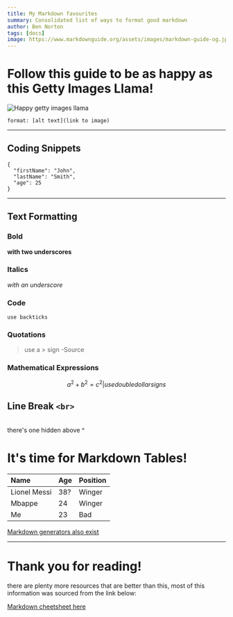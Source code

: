 ```yaml
---
title: My Markdown favourites
summary: Consolidated list of ways to format good markdown
author: Ben Norton
tags: [docs]
image: https://www.markdownguide.org/assets/images/markdown-guide-og.jpg
---
```

# Follow this guide to be as happy as this Getty Images Llama!

![Happy getty images llama](https://media.gettyimages.com/id/154948449/photo/white-llama-in-argentina-south-america-salta-province.jpg?s=612x612&w=gi&k=20&c=bhgUzBshhHHup0mRK3uylgNQqdhEIqk-aLy4Wjzq_R0=)

```
format: [alt text](link to image)
```
---

## Coding Snippets

```
{
  "firstName": "John",  
  "lastName": "Smith",  
  "age": 25
}
```

---

## Text Formatting

### Bold

__with two underscores__


### Italics

_with an underscore_

### Code

```
use backticks
```

### Quotations

> use a > sign -Source

### Mathematical Expressions

$$a^2 + b^2 = c^2 | use double dollarsigns$$

## Line Break ``<br>``

<br>
there's one hidden above ^

# It's time for Markdown Tables!

| Name | Age | Position|
|:-------|:------|:---------|
|Lionel Messi|38?|Winger|
|Mbappe|24|Winger|
|Me|23|Bad|

[Markdown generators also exist](tablesgenerator.com/markdown_tables#)

---

# Thank you for reading!

there are plenty more resources that are better than this, most of this information was sourced from the link below:
  
[Markdown cheetsheet here](https://markdownguide.org/basic-syntax/)